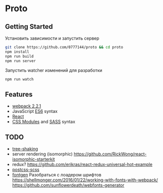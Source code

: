 # Proto

## Getting Started

Установить зависимости и запустить сервер
```bash
git clone https://github.com/0777144/proto && cd proto
npm install
npm run build
npm run server
```

Запустить watcher изменений для разработки
```bash
npm run watch
```


## Features

* [webpack 2.2.1]
* JavaScript [ES6] syntax
* [React]
* [CSS Modules] and [SASS] syntax


## TODO

* [tree-shaking](http://www.2ality.com/2015/12/webpack-tree-shaking.html)
* server rendering (isomorphic) https://github.com/RickWong/react-isomorphic-starterkit
* redux? https://github.com/erikras/react-redux-universal-hot-example
* [postcss-scss](https://github.com/postcss/postcss-scss)
* [fontgen](https://github.com/DragonsInn/fontgen-loader/) Разобраться с лоадером шрифтов
  https://shellmonger.com/2016/01/22/working-with-fonts-with-webpack/
  https://github.com/sunflowerdeath/webfonts-generator

[webpack 2.2.1]: https://github.com/webpack/webpack/tree/v2.2.1
[ES6]: http://es6-features.org/
[React]: https://github.com/facebook/react
[CSS Modules]: https://github.com/webpack-contrib/css-loader#css-modules
[SASS]: http://sass-lang.com/guide
